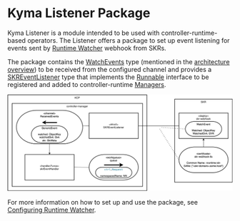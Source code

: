 
# Kyma Listener Package

Kyma Listener is a module intended to be used with controller-runtime-based operators. The Listener offers a package to set up event listening for events sent by [Runtime Watcher](https://github.com/kyma-project/runtime-watcher/tree/main/runtime-watcher) webhook from SKRs.

The package contains the [WatchEvents](https://github.com/kyma-project/runtime-watcher/blob/de040bddeba1a7875e3a0e626db4634134971022/listener/pkg/types/event.go#L8) type (mentioned in the [architecture overview](./architecture.md)) to be received from the configured channel and provides a [SKREventListener](https://github.com/kyma-project/runtime-watcher/blob/812f64dc4021b4f3c5d49aa15d1c45f5ede6ee05/listener/pkg/event/skr_events_listener.go#L30) type that implements the [Runnable](https://github.com/kubernetes-sigs/controller-runtime/blob/de4367fbd92c9d9d3a31e37107ff4fad0208f7a6/pkg/manager/manager.go#L293) interface to be registered and added to controller-runtime [Managers](https://github.com/kubernetes-sigs/controller-runtime/blob/de4367fbd92c9d9d3a31e37107ff4fad0208f7a6/pkg/manager/manager.go#L52).

<img src="./assets/watcher-flow.svg">

For more information on how to set up and use the package, see [Configuring Runtime Watcher](./watcher-setup-guide.md).
